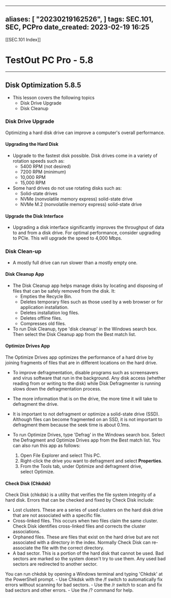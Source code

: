 
---
aliases: [ "20230219162526",  ]
tags: SEC.101, SEC, PCPro
date_created: 2023-02-19 16:25
---
[[SEC.101 Index]]
# TestOut PC Pro - 5.8
---
## Disk Optimization 5.8.5
- This lesson covers the following topics
	- Disk Drive Upgrade
	- Disk Cleanup

### Disk Drive Upgrade
Optimizing a hard disk drive can improve a computer's overall performance.

#### Upgrading the Hard Disk
- Upgrade to the fastest disk possible. Disk drives come in a variety of rotation speeds such as:
	- 5400 RPM (not desired)
	- 7200 RPM (minimum)
	- 10,000 RPM
	- 15,000 RPM
- Some hard drives do not use rotating disks such as:
	- Solid-state drives
	- NVMe (nonvolatile memory express) solid-state drive
	- NVMe M.2 (nonvolatile memory express) solid-state drive

#### Upgrade the Disk Interface
- Upgrading a disk interface significantly improves the throughput of data to and from a disk drive. For optimal performance, consider upgrading to PCIe. This will upgrade the speed to 4,000 Mbps.

### Disk Clean-up
- A mostly full drive can run slower than a mostly empty one.

#### Disk Cleanup App
- The Disk Cleanup app helps manage disks by locating and disposing of files that can be safely removed from the disk. It:
	- Empties the Recycle Bin.
	- Deletes temporary files such as those used by a web browser or for application installation.
	- Deletes installation log files.
	- Deletes offline files.
	- Compresses old files.
- To run Disk Cleanup, type 'disk cleanup' in the Windows search box. Then select the Disk Cleanup app from the Best match list.

#### Optimize Drives App
The Optimize Drives app optimizes the performance of a hard drive by joining fragments of files that are in different locations on the hard drive.

- To improve defragmentation, disable programs such as screensavers and virus software that run in the background. Any disk access (whether reading from or writing to the disk) while Disk Defragmenter is running slows down the defragmentation process.
- The more information that is on the drive, the more time it will take to defragment the drive.

- It is important to not defragment or optimize a solid-state drive (SSD). Although files can become fragmented on an SSD, it is not important to defragment them because the seek time is about 0.1ms.  
  
- To run Optimize Drives, type 'Defrag' in the Windows search box. Select the Defragment and Optimize Drives app from the Best match list. You can also run this app as follows:
	1. Open File Explorer and select This PC.
	2. Right-click the drive you want to defragment and select **Properties**.
	3. From the Tools tab, under Optimize and defragment drive, select Optimize.

#### Check Disk (Chkdsk)
Check Disk (chkdsk) is a utility that verifies the file system integrity of a hard disk. Errors that can be checked and fixed by Check Disk include:

- Lost clusters. These are a series of used clusters on the hard disk drive that are not associated with a specific file.
- Cross-linked files. This occurs when two files claim the same cluster. Check Disk identifies cross-linked files and corrects the cluster associations.
- Orphaned files. These are files that exist on the hard drive but are not associated with a directory in the index. Normally Check Disk can re-associate the file with the correct directory.
- A bad sector. This is a portion of the hard disk that cannot be used. Bad sectors are marked so the system doesn't try to use them. Any used bad sectors are redirected to another sector.

You can run chkdsk by opening a Windows terminal and typing 'Chkdsk' at the PowerShell prompt.
	- Use Chkdsk with the /f switch to automatically fix errors without scanning for bad sectors.
	- Use the /r switch to scan and fix bad sectors and other errors.
	- Use the /? command for help.
